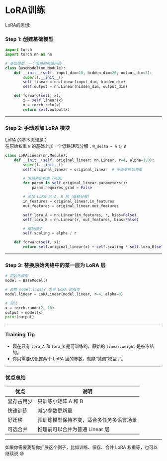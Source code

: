 # LoRA训练
LoRA的思想: 

### Step 1: 创建基础模型

```python
import torch
import torch.nn as nn

# 基础模型：一个简单的前馈网络
class BaseModel(nn.Module):
    def __init__(self, input_dim=10, hidden_dim=20, output_dim=5):
        super().__init__()
        self.linear = nn.Linear(input_dim, hidden_dim)
        self.output = nn.Linear(hidden_dim, output_dim)

    def forward(self, x):
        x = self.linear(x)
        x = torch.relu(x)
        return self.output(x)
```

---

### Step 2: 手动添加 LoRA 模块

LoRA 的基本思想是：  
在原始权重 `W` 的基础上加一个低秩矩阵分解：`W_delta = A @ B`

```python
class LoRALinear(nn.Module):
    def __init__(self, original_linear: nn.Linear, r=4, alpha=1.0):
        super().__init__()
        self.original_linear = original_linear  # 不改变原始权重

        # 冻结原始权重（可选）
        for param in self.original_linear.parameters():
            param.requires_grad = False

        # 添加 LoRA 的 A, B 层（低秩分解）
        in_features = original_linear.in_features
        out_features = original_linear.out_features

        self.lora_A = nn.Linear(in_features, r, bias=False)
        self.lora_B = nn.Linear(r, out_features, bias=False)

        # 缩放因子
        self.scaling = alpha / r

    def forward(self, x):
        return self.original_linear(x) + self.scaling * self.lora_B(self.lora_A(x))
```

---

### Step 3: 替换原始网络中的某一层为 LoRA 层

```python
# 初始化模型
model = BaseModel()

# 替换 model.linear 为带 LoRA 的版本
model.linear = LoRALinear(model.linear, r=4, alpha=8)

# 测试
x = torch.randn(2, 10)
output = model(x)
print(output)
```

---

### Training Tip

- 现在只有 `lora_A` 和 `lora_B` 是可训练的，原始的 `linear.weight` 是被冻结的。
- 你只需要优化这两个 LoRA 层的参数，就能“微调”模型了。

---

### 优点总结

| 优点                 | 说明                                         |
|----------------------|----------------------------------------------|
| 显存占用少            | 只训练小矩阵 A 和 B                          |
| 快速训练              | 减少参数更新量                               |
| 好迁移                | 预训练模型保持不变，适合多任务多语言场景     |
| 可选合并              | 推理前可以合并为普通 Linear 层                |

---

如果你需要我帮你扩展这个例子，比如训练、保存、合并 LoRA 权重等，也可以继续说 😄